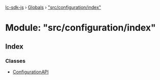 [lc-sdk-js](../README.md) › [Globals](../globals.md) › ["src/configuration/index"](_src_configuration_index_.md)

# Module: "src/configuration/index"

## Index

### Classes

* [ConfigurationAPI](../classes/_src_configuration_index_.configurationapi.md)
